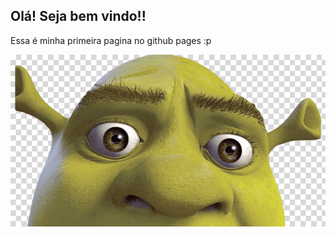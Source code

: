## Olá! Seja bem vindo!!

Essa é minha primeira pagina no github pages :p

<img src="shrek.png.png" >
